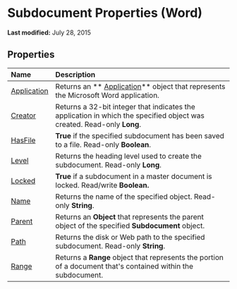 
# Subdocument Properties (Word)

 **Last modified:** July 28, 2015


## Properties



|**Name**|**Description**|
|:-----|:-----|
| [Application](fa8bc07a-826a-c8c2-9bbd-b39ea7008aff.md)|Returns an  ** [Application](d1cf6f8f-4e88-bf01-93b4-90a83f79cb44.md)** object that represents the Microsoft Word application.|
| [Creator](9b602f8e-433c-4679-cea5-37f6eea5f62d.md)|Returns a 32-bit integer that indicates the application in which the specified object was created. Read-only  **Long**.|
| [HasFile](dbe85127-35cf-7c5f-5ec5-8f1dd35deda1.md)| **True** if the specified subdocument has been saved to a file. Read-only **Boolean**.|
| [Level](5a4d20aa-8801-77b7-ad86-6c0e26179bef.md)|Returns the heading level used to create the subdocument. Read-only  **Long**.|
| [Locked](787f1a05-48a5-1a37-2eb3-ff2a725e2edd.md)| **True** if a subdocument in a master document is locked. Read/write **Boolean.**|
| [Name](54d8a23b-d373-bd30-fb2d-ed31d7d3f175.md)|Returns the name of the specified object. Read-only  **String**.|
| [Parent](c8a5fdab-4452-dc56-ac47-fcef4cafd63c.md)|Returns an  **Object** that represents the parent object of the specified **Subdocument** object.|
| [Path](d27bc7ce-5346-b9a7-cd29-b42b0e8c98eb.md)|Returns the disk or Web path to the specified subdocument. Read-only  **String**.|
| [Range](eac34c98-01f8-6d81-8f81-672b3ff49eb8.md)|Returns a  **Range** object that represents the portion of a document that's contained within the subdocument.|
